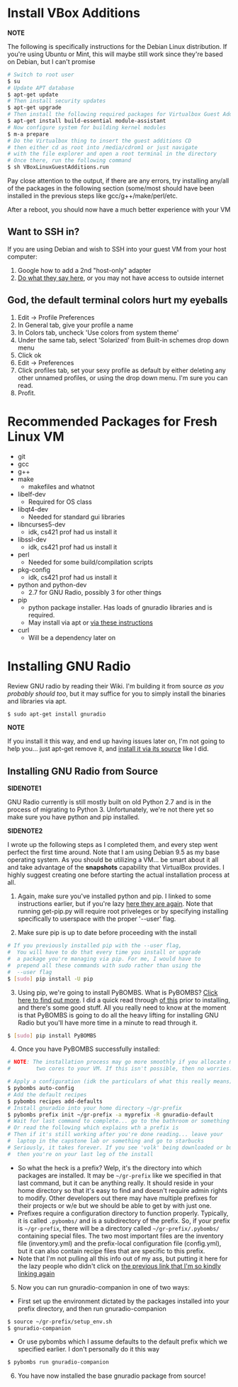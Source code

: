 # Install VBox Additions
__NOTE__ 

The following is specifically instructions for the Debian Linux distribution. 
If you're using Ubuntu or Mint, this will maybe still work since they're based on 
Debian, but I can't promise
```bash
# Switch to root user
$ su
# Update APT database
$ apt-get update
# Then install security updates
$ apt-get upgrade
# Then install the following required packages for Virtualbox Guest Additions
$ apt-get install build-essential module-assistant
# Now configure system for building kernel modules
$ m-a prepare
# Do the Virtualbox thing to insert the guest additions CD
# then either cd as root into /media/cdrom1 or just navigate
# with the file explorer and open a root terminal in the directory
# Once there, run the following command
$ sh VBoxLinuxGuestAdditions.run
```
Pay close attention to the output, if there are any errors, try installing any/all 
of the packages in the following section (some/most should have been installed in 
the previous steps like gcc/g++/make/perl/etc.

After a reboot, you should now have a much better experience with your VM

## Want to SSH in?
If you are using Debian and wish to SSH into your guest VM from your host computer:
1. Google how to add a 2nd "host-only" adapter 
2. [Do what they say here](https://unix.stackexchange.com/questions/37122/virtualbox-two-network-interfaces-nat-and-host-only-ones-in-a-debian-guest-on),
 or you may not have access to outside internet
 
## God, the default terminal colors hurt my eyeballs
1. Edit -> Profile Preferences
2. In General tab, give your profile a name
3. In Colors tab, uncheck 'Use colors from system theme'
4. Under the same tab, select 'Solarized' from Built-in schemes drop down menu
5. Click ok
6. Edit -> Preferences
7. Click profiles tab, set your sexy profile as default by either deleting any other unnamed profiles, or using the drop down menu. I'm sure you can read.
8. Profit.

# Recommended Packages for Fresh Linux VM
* git
* gcc
* g++
* make
  - makefiles and whatnot
* libelf-dev
  - Required for OS class
* libqt4-dev
  - Needed for standard gui libraries
* libncurses5-dev
  - idk, cs421 prof had us install it
* libssl-dev
  - idk, cs421 prof had us install it
* perl
  - Needed for some build/compilation scripts
* pkg-config
  - idk, cs421 prof had us install it
* python and python-dev
  - 2.7 for GNU Radio, possibly 3 for other things
* pip
  - python package installer. Has loads of gnuradio libraries and is required.
  - May install via apt or [via these instructions](https://pip.pypa.io/en/stable/installing/)
* curl
  - Will be a dependency later on

# Installing GNU Radio

Review GNU radio by reading their Wiki. I'm building it from source *as you probably should too*, but it may
suffice for you to simply install the binaries and libraries via apt.

```bash
$ sudo apt-get install gnuradio
```

__NOTE__

If you install it this way, and end up having issues later on, I'm not going to help you... 
just apt-get remove it, and [install it via its source](https://wiki.gnuradio.org/index.php/InstallingGRFromSource)
like I did.

## Installing GNU Radio from Source

__SIDENOTE1__

GNU Radio currently is still mostly built on old Python 2.7 and is in the process of migrating to Python 3.
Unfortunately, we're not there yet so make sure you have python and pip installed.

__SIDENOTE2__

I wrote up the following steps as I completed them, and every step went perfect the first time around. Note that I am using Debian 9.5
as my base operating system. As you should be utilizing a VM... be smart about it all and take advantage of the **snapshots** 
capability that VirtualBox provides. I highly suggest creating one before starting the actual installation process at all.

1. Again, make sure you've installed python and pip. I linked to some instructions earlier, but if you're lazy 
[here they are again](https://pip.pypa.io/en/stable/installing/). Note that running get-pip.py will require root
priveleges or by specifying installing specifically to userspace with the proper '--user' flag.

2. Make sure pip is up to date before proceeding with the install
```bash
# If you previously installed pip with the --user flag,
#  You will have to do that every time you install or upgrade
#  a package you're managing via pip. For me, I would have to
#  prepend all these commands with sudo rather than using the
#  --user flag
$ [sudo] pip install -U pip
```

3. Using pip, we're going to install PyBOMBS. What is PyBOMBS? 
[Click here to find out more](https://www.gnuradio.org/blog/pybombs-the-what-the-how-and-the-why). 
I did a quick read through [of this](https://github.com/gnuradio/pybombs/blob/master/README.md) 
prior to installing, and there's some good stuff. All you really need to know at the moment
is that PyBOMBS is going to do all the heavy lifting for installing GNU Radio but you'll have
more time in a minute to read through it.
```bash
$ [sudo] pip install PyBOMBS
```

4. Once you have PyBOMBS successfully installed:
```bash
# NOTE: The installation process may go more smoothly if you allocate more than
#        two cores to your VM. If this isn't possible, then no worries.

# Apply a configuration (idk the particulars of what this really means)
$ pybombs auto-config
# Add the default recipes
$ pybombs recipes add-defaults
# Install gnuradio into your home directory ~/gr-prefix
$ pybombs prefix init ~/gr-prefix -a myprefix -R gnuradio-default
# Wait for last command to complete... go to the bathroom or something
# Or read the following which explains wth a prefix is
# Then if it's still working after you're done reading... leave your
#  laptop in the capstone lab or something and go to starbucks
# Seriously, it takes forever. If you see 'volk' being downloaded or built,
#  then you're on your last leg of the install
```
  - So what the heck is a prefix? Welp, it's the directory into which packages are installed.
  It may be `~/gr-prefix` like we specified in that last command, but it can be anything really.
  It should reside in your home directory so that it's easy to find and doesn't require admin
  rights to modify. Other developers out there may have multiple prefixes for their projects or w/e
  but we should be able to get by with just one. 
  - Prefixes require a configuration directory to function properly.
  Typically, it is called `.pybombs/` and is a subdirectory of the prefix.
  So, if your prefix is `~/gr-prefix`, there will be a directory called
  `~/gr-prefix/.pybombs/` containing special files. The two most important
  files are the inventory file (inventory.yml) and the prefix-local
  configuration file (config.yml), but it can also contain recipe files
  that are specific to this prefix.
  - Note that I'm not pulling all this info out of my ass, but putting it here for the lazy people
  who didn't click on [the previous link that I'm so kindly linking again](https://github.com/gnuradio/pybombs/blob/master/README.md)

5. Now you can run gnuradio-companion in one of two ways:
  - First set up the environment dictated by the packages installed into your prefix directory, and then run gnuradio-companion
  ```bash
  $ source ~/gr-prefix/setup_env.sh
  $ gnuradio-companion
  ```
  - Or use pybombs which I assume defaults to the default prefix which we specified earlier. I don't personally do it this way
  ```bash
  $ pybombs run gnuradio-companion
  ```
6. You have now installed the base gnuradio package from source!

